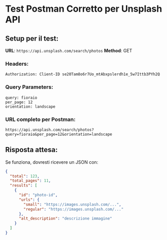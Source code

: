 # Test Postman Corretto per Unsplash API

## Setup per il test:

**URL**: `https://api.unsplash.com/search/photos`
**Method**: GET

### Headers:
```
Authorization: Client-ID se20Tam8o6r7Uo_mtAbxpslerdh1e_5w7Ittb3PYh2Q
```

### Query Parameters:
```
query: fioraio
per_page: 12
orientation: landscape
```

### URL completo per Postman:
```
https://api.unsplash.com/search/photos?query=fioraio&per_page=12&orientation=landscape
```

## Risposta attesa:
Se funziona, dovresti ricevere un JSON con:
```json
{
  "total": 123,
  "total_pages": 11,
  "results": [
    {
      "id": "photo-id",
      "urls": {
        "small": "https://images.unsplash.com/...",
        "regular": "https://images.unsplash.com/..."
      },
      "alt_description": "descrizione immagine"
    }
  ]
}
```
